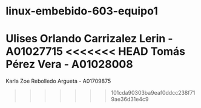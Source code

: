 # linux-embebido-603-equipo1
Ulises Orlando Carrizalez Lerin - A01027715
<<<<<<< HEAD
Tomás Pérez Vera - A01028008
=======
Karla Zoe Rebolledo Argueta - A01709875
>>>>>>> 101cda90303ba9eaf0ddcc238f719ae36d31e4c9
